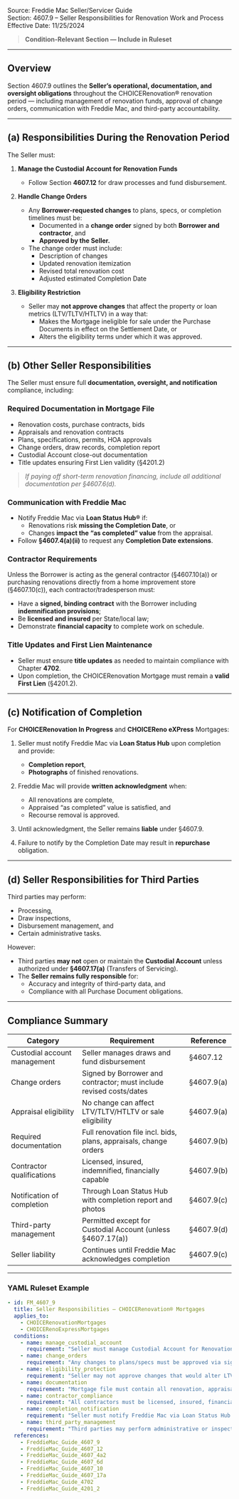 Source: Freddie Mac Seller/Servicer Guide  
Section: 4607.9 – Seller Responsibilities for Renovation Work and Process  
Effective Date: 11/25/2024  

> **Condition-Relevant Section — Include in Ruleset**

---

## Overview  

Section 4607.9 outlines the **Seller’s operational, documentation, and oversight obligations** throughout the CHOICERenovation® renovation period — including management of renovation funds, approval of change orders, communication with Freddie Mac, and third-party accountability.  

---

## (a) Responsibilities During the Renovation Period  

The Seller must:

1. **Manage the Custodial Account for Renovation Funds**  
   - Follow Section **4607.12** for draw processes and fund disbursement.

2. **Handle Change Orders**  
   - Any **Borrower-requested changes** to plans, specs, or completion timelines must be:
     - Documented in a **change order** signed by both **Borrower and contractor**, and  
     - **Approved by the Seller.**  
   - The change order must include:
     - Description of changes  
     - Updated renovation itemization  
     - Revised total renovation cost  
     - Adjusted estimated Completion Date  

3. **Eligibility Restriction**  
   - Seller may **not approve changes** that affect the property or loan metrics (LTV/TLTV/HTLTV) in a way that:
     - Makes the Mortgage ineligible for sale under the Purchase Documents in effect on the Settlement Date, or  
     - Alters the eligibility terms under which it was approved.

---

## (b) Other Seller Responsibilities  

The Seller must ensure full **documentation, oversight, and notification** compliance, including:

### Required Documentation in Mortgage File  
- Renovation costs, purchase contracts, bids  
- Appraisals and renovation contracts  
- Plans, specifications, permits, HOA approvals  
- Change orders, draw records, completion report  
- Custodial Account close-out documentation  
- Title updates ensuring First Lien validity (§4201.2)

> *If paying off short-term renovation financing, include all additional documentation per §4607.6(d).*

### Communication with Freddie Mac  
- Notify Freddie Mac via **Loan Status Hub®** if:
  - Renovations risk **missing the Completion Date**, or  
  - Changes **impact the “as completed” value** from the appraisal.  
- Follow **§4607.4(a)(ii)** to request any **Completion Date extensions**.

### Contractor Requirements  
Unless the Borrower is acting as the general contractor (§4607.10(a)) or purchasing renovations directly from a home improvement store (§4607.10(c)), each contractor/tradesperson must:
- Have a **signed, binding contract** with the Borrower including **indemnification provisions**;  
- Be **licensed and insured** per State/local law;  
- Demonstrate **financial capacity** to complete work on schedule.  

### Title Updates and First Lien Maintenance  
- Seller must ensure **title updates** as needed to maintain compliance with Chapter **4702**.  
- Upon completion, the CHOICERenovation Mortgage must remain a **valid First Lien** (§4201.2).

---

## (c) Notification of Completion  

For **CHOICERenovation In Progress** and **CHOICEReno eXPress** Mortgages:

1. Seller must notify Freddie Mac via **Loan Status Hub** upon completion and provide:
   - **Completion report**,  
   - **Photographs** of finished renovations.  

2. Freddie Mac will provide **written acknowledgment** when:
   - All renovations are complete,  
   - Appraised “as completed” value is satisfied, and  
   - Recourse removal is approved.  

3. Until acknowledgment, the Seller remains **liable** under §4607.9.

4. Failure to notify by the Completion Date may result in **repurchase** obligation.

---

## (d) Seller Responsibilities for Third Parties  

Third parties may perform:
- Processing,  
- Draw inspections,  
- Disbursement management, and  
- Certain administrative tasks.  

However:
- Third parties **may not** open or maintain the **Custodial Account** unless authorized under **§4607.17(a)** (Transfers of Servicing).  
- The **Seller remains fully responsible** for:
  - Accuracy and integrity of third-party data, and  
  - Compliance with all Purchase Document obligations.

---

## Compliance Summary  

| Category | Requirement | Reference |
|-----------|-------------|------------|
| Custodial account management | Seller manages draws and fund disbursement | §4607.12 |
| Change orders | Signed by Borrower and contractor; must include revised costs/dates | §4607.9(a) |
| Appraisal eligibility | No change can affect LTV/TLTV/HTLTV or sale eligibility | §4607.9(a) |
| Required documentation | Full renovation file incl. bids, plans, appraisals, change orders | §4607.9(b) |
| Contractor qualifications | Licensed, insured, indemnified, financially capable | §4607.9(b) |
| Notification of completion | Through Loan Status Hub with completion report and photos | §4607.9(c) |
| Third-party management | Permitted except for Custodial Account (unless §4607.17(a)) | §4607.9(d) |
| Seller liability | Continues until Freddie Mac acknowledges completion | §4607.9(c) |

---

### YAML Ruleset Example  

```yaml
- id: FM_4607_9
  title: Seller Responsibilities – CHOICERenovation® Mortgages
  applies_to:
    - CHOICERenovationMortgages
    - CHOICERenoExpressMortgages
  conditions:
    - name: manage_custodial_account
      requirement: "Seller must manage Custodial Account for Renovation Funds per §4607.12, including draw requests and disbursements."
    - name: change_orders
      requirement: "Any changes to plans/specs must be approved via signed change order (Borrower + contractor + Seller) detailing costs, scope, and completion date."
    - name: eligibility_protection
      requirement: "Seller may not approve changes that would alter LTV/TLTV/HTLTV or affect sale eligibility under Purchase Documents."
    - name: documentation
      requirement: "Mortgage file must contain all renovation, appraisal, contract, permit, and title documentation, including change orders and completion report."
    - name: contractor_compliance
      requirement: "All contractors must be licensed, insured, financially capable, and under binding contract with Borrower containing indemnification clause."
    - name: completion_notification
      requirement: "Seller must notify Freddie Mac via Loan Status Hub when renovations complete, with completion report and photos; failure to do so by Completion Date may trigger repurchase."
    - name: third_party_management
      requirement: "Third parties may perform administrative or inspection duties but cannot maintain Custodial Account unless per §4607.17(a). Seller remains fully responsible for compliance."
  references:
    - FreddieMac_Guide_4607_9
    - FreddieMac_Guide_4607_12
    - FreddieMac_Guide_4607_4a2
    - FreddieMac_Guide_4607_6d
    - FreddieMac_Guide_4607_10
    - FreddieMac_Guide_4607_17a
    - FreddieMac_Guide_4702
    - FreddieMac_Guide_4201_2
